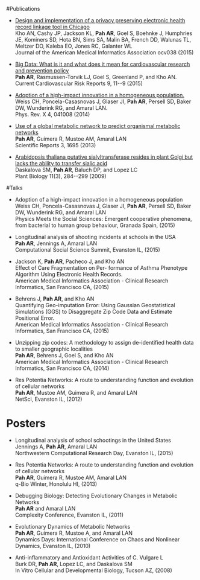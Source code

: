 <!-- 
.. title: Publications
.. slug: publications
.. date: 2015-04-19 15:45:51 UTC-05:00
.. tags: 
.. category: 
.. link: 
.. description: 
.. type: text
-->

#Publications

* [Design and implementation of a privacy preserving electronic health record linkage tool in Chicago](http://jamia.oxfordjournals.org/content/early/2015/06/23/jamia.ocv038.abstract) <br/>
  Kho AN, Cashy JP, Jackson KL, **Pah AR**, Goel S, Boehnke J, Humphries JE, Kominers SD, Hota BN, Sims SA, Malin BA, French DD, Walunas TL, Meltzer DO, Kaleba EO, Jones RC, Galanter WL<br/>
  Journal of the American Medical Informatics Association ocv038 (2015)<br/>

* [Big Data: What is it and what does it mean for cardiovascular research and prevention policy](http://link.springer.com/article/10.1007/s12170-014-0424-3#page-1) <br/>
  **Pah AR**, Rasmussen-Torvik LJ, Goel S, Greenland P, and Kho AN. <br/>
  Current Cardiovascular Risk Reports 9, 11--9 (2015) <br/>

* [Adoption of a high-impact innovation in a homogeneous population.](http://journals.aps.org/prx/abstract/10.1103/PhysRevX.4.041008) <br/>
  Weiss CH, Poncela-Casasnovas J, Glaser JI, **Pah AR**, Persell SD, Baker DW, Wunderink RG, and Amaral LAN. <br/>
  Phys. Rev. X 4, 041008 (2014) <br/>

* [Use of a global metabolic network to predict organismal metabolic networks](http://www.nature.com/srep/2013/130422/srep01695/full/srep01695.html) <br/>
  **Pah AR**, Guimera R, Mustoe AM, Amaral LAN <br/>
  Scientific Reports 3, 1695 (2013) <br/>

* [Arabidopsis thaliana putative sialyltransferase resides in plant Golgi but lacks the ability to transfer sialic acid](http://onlinelibrary.wiley.com/doi/10.1111/j.1438-8677.2008.00138.x/abstract) <br/>
  Daskalova SM, **Pah AR**, Baluch DP, and Lopez LC <br/>
  Plant Biology 11(3), 284--299 (2009) <br/>

#Talks

* Adoption of a high-impact innovation in a homogeneous population <br/>
  Weiss CH, Poncela-Casasnovas J, Glaser JI, **Pah AR**, Persell SD, Baker DW, Wunderink RG, and Amaral LAN <br/>
  Physics Meets the Social Sciences: Emergent cooperative phenomena, from bacterial to human group behaviour, Granada Spain, (2015)

* Longitudinal analysis of shooting incidents at schools in the USA <br/>
  **Pah AR**, Jennings A, Amaral LAN <br/>
  Computational Social Science Summit, Evanston IL, (2015) <br/>

* Jackson K, **Pah AR**, Pacheco J, and Kho AN <br/>
  Effect of Care Fragmentation on Per- formance of Asthma Phenotype Algorithm Using Electronic Health Records. <br/>
  American Medical Informatics Association - Clinical Research Informatics, San Francisco CA, (2015)

* Behrens J, **Pah AR**, and Kho AN <br/>
  Quantifying Geo-imputation Error: Using Gaussian Geostatistical Simulations (GGS) to Disaggregate Zip Code Data and Estimate Positional Error. <br/>
  American Medical Informatics Association - Clinical Research Informatics, San Francisco CA, (2015)

* Unzipping zip codes: A methodology to assign de-identified health data to smaller geographic localities <br/>
  **Pah AR**, Behrens J, Goel S, and Kho AN <br/>
  American Medical Informatics Association - Clinical Research Informatics, San Francisco CA, (2014) <br/>

* Res Potentia Networks: A route to understanding function and evolution of cellular networks <br/>
  **Pah AR**, Mustoe AM, Guimera R, and Amaral LAN <br/>
  NetSci, Evanston IL, (2012) <br/>

# Posters

* Longitudinal analysis of school schootings in the United States <br/>
  Jennings A, **Pah AR**, Amaral LAN <br/>
  Northwestern Computational Research Day, Evanston IL, (2015)

* Res Potentia Networks: A route to understanding function and evolution of cellular networks <br/>
  **Pah AR**, Guimera R, Mustoe AM, Amaral LAN <br/>
  q-Bio Winter, Honolulu HI, (2013) <br/>

* Debugging Biology: Detecting Evolutionary Changes in Metabolic Networks <br/>
  **Pah AR** and Amaral LAN <br/>
  Complexity Conference, Evanston IL, (2011) <br/>

* Evolutionary Dynamics of Metabolic Networks <br/>
  **Pah AR**, Guimera R, Mustoe A, and Amaral LAN <br/>
  Dynamics Days: International Conference on Chaos and Nonlinear Dynamics, Evanston IL, (2010) <br/>

* Anti-inflammatory and Antioxidant Activities of C. Vulgare L <br/>
  Burk DR, **Pah AR**, Lopez LC, and Daskalova SM <br/>
  In Vitro Cellular and Developmental Biology, Tucson AZ, (2008) <br/>

